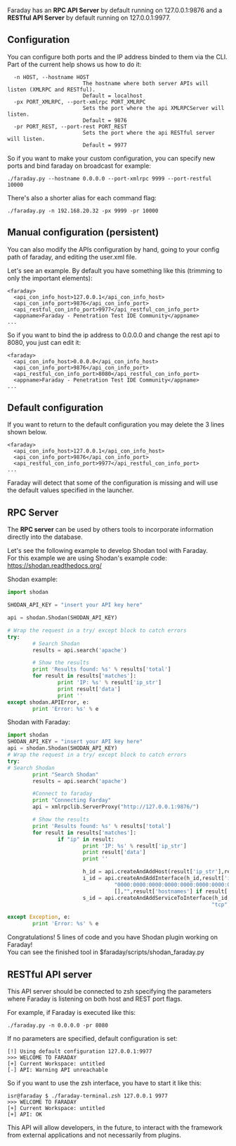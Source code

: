 Faraday has an **RPC API Server** by default running on 127.0.0.1:9876 and a **RESTful API Server** by default running on 127.0.0.1:9977.

## Configuration

You can configure both ports and the IP address binded to them via the CLI. Part of the current help shows us how to do it:
```
  -n HOST, --hostname HOST
                        The hostname where both server APIs will listen (XMLRPC and RESTful).
                        Default = localhost   
  -px PORT_XMLRPC, --port-xmlrpc PORT_XMLRPC
                        Sets the port where the api XMLRPCServer will listen.
                        Default = 9876
  -pr PORT_REST, --port-rest PORT_REST
                        Sets the port where the api RESTful server will listen.
                        Default = 9977
```

So if you want to make your custom configuration, you can specify new ports and bind faraday on broadcast for example:

```
./faraday.py --hostname 0.0.0.0 --port-xmlrpc 9999 --port-restful 10000
```
There's also a shorter alias for each command flag: 
```
./faraday.py -n 192.168.20.32 -px 9999 -pr 10000
```

## Manual configuration (persistent)

You can also modify the APIs configuration by hand, going to your config path of faraday, and editing the user.xml file.

Let's see an example. By default you have something like this (trimming to only the important elements):

```
<faraday>
  <api_con_info_host>127.0.0.1</api_con_info_host>
  <api_con_info_port>9876</api_con_info_port>
  <api_restful_con_info_port>9977</api_restful_con_info_port>
  <appname>Faraday - Penetration Test IDE Community</appname>
...
```

So if you want to bind the ip address to 0.0.0.0 and change the rest api to 8080, you just can edit it:
```
<faraday>
  <api_con_info_host>0.0.0.0</api_con_info_host>
  <api_con_info_port>9876</api_con_info_port>
  <api_restful_con_info_port>8080</api_restful_con_info_port>
  <appname>Faraday - Penetration Test IDE Community</appname>
...
```

## Default configuration

If you want to return to the default configuration you may delete the 3 lines shown below.

```
<faraday>
  <api_con_info_host>127.0.0.1</api_con_info_host>
  <api_con_info_port>9876</api_con_info_port>
  <api_restful_con_info_port>9977</api_restful_con_info_port>
...
```
Faraday will detect that some of the configuration is missing and will use the default values specified in the launcher.

## RPC Server
The **RPC server** can be used by others tools to incorporate information directly into the database.

Let's see the following example to develop Shodan tool with Faraday.  
For this example we are using Shodan's example code: https://shodan.readthedocs.org/

Shodan example:
``` python
import shodan

SHODAN_API_KEY = "insert your API key here"

api = shodan.Shodan(SHODAN_API_KEY)

# Wrap the request in a try/ except block to catch errors
try:
        # Search Shodan
        results = api.search('apache')

        # Show the results
        print 'Results found: %s' % results['total']
        for result in results['matches']:
                print 'IP: %s' % result['ip_str']
                print result['data']
                print ''
except shodan.APIError, e:
        print 'Error: %s' % e
```

Shodan with Faraday:


``` python
import shodan
SHODAN_API_KEY = "insert your API key here"
api = shodan.Shodan(SHODAN_API_KEY)
# Wrap the request in a try/ except block to catch errors
try:
# Search Shodan
        print "Search Shodan"
        results = api.search('apache')

        #Connect to faraday
        print "Connecting Farday"
        api = xmlrpclib.ServerProxy("http://127.0.0.1:9876/")

        # Show the results
        print 'Results found: %s' % results['total']
        for result in results['matches']:
                if "ip" in result:
                        print 'IP: %s' % result['ip_str']
                        print result['data']
                        print ''

                        h_id = api.createAndAddHost(result['ip_str'],result['os'] if result['os'] is not None else "")
                        i_id = api.createAndAddInterface(h_id,result['ip_str'],"00:00:00:00:00:00", result['ip_str'], "0.0.0.0", "0.0.0.0",[],
                                  "0000:0000:0000:0000:0000:0000:0000:0000","00","0000:0000:0000:0000:0000:0000:0000:0000",
                                  [],"",result['hostnames'] if result['hostnames'] is not None else [])
                        s_id = api.createAndAddServiceToInterface(h_id, i_id, "www",
                                                                 "tcp",str(result['port']),"open","Apache",result['data'])

except Exception, e:
        print 'Error: %s' % e 
```

Congratulations! 5 lines of code and you have Shodan plugin working on Faraday!  
You can see the finished tool in $faraday/scripts/shodan_faraday.py


## RESTful API server

This API server should be connected to zsh specifying the parameters where Faraday is listening on both host and REST port flags.

For example, if Faraday is executed like this:
```
./faraday.py -n 0.0.0.0 -pr 8080
```

If no parameters are specified, default configuration is set:
```matt@xps:faraday/ (white/integracion*) $ ./faraday-terminal.zsh
[!] Using default configuration 127.0.0.1:9977
>>> WELCOME TO FARADAY
[+] Current Workspace: untitled
[-] API: Warning API unreachable
```

So if you want to use the zsh interface, you have to start it like this:
```
isr@faraday $ ./faraday-terminal.zsh 127.0.0.1 9977
>>> WELCOME TO FARADAY
[+] Current Workspace: untitled
[+] API: OK
```

This API will allow developers, in the future, to interact with the framework from external applications and not necessarily from plugins.